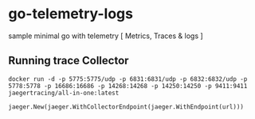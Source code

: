 # go-telemetry-logs
sample minimal go with telemetry [ Metrics, Traces &amp; logs ]

## Running trace Collector
```docker run -d -p 5775:5775/udp -p 6831:6831/udp -p 6832:6832/udp -p 5778:5778 -p 16686:16686 -p 14268:14268 -p 14250:14250 -p 9411:9411 jaegertracing/all-in-one:latest```



```jaeger.New(jaeger.WithCollectorEndpoint(jaeger.WithEndpoint(url)))```

```url = 